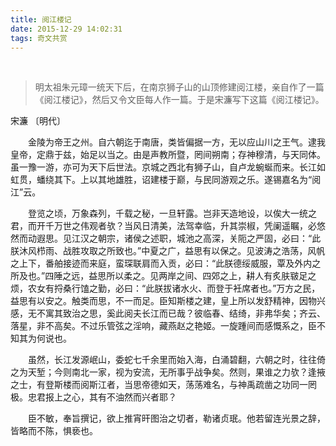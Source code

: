 ```yaml
---
title: 阅江楼记
date: 2015-12-29 14:02:31
tags: 奇文共赏
---
```


<br>


> 明太祖朱元璋一统天下后，在南京狮子山的山顶修建阅江楼，亲自作了一篇《阅江楼记》，然后又令文臣每人作一篇。于是宋濂写下这篇《阅江楼记》。


宋濂 〔明代〕


　　金陵为帝王之州。自六朝迄于南唐，类皆偏据一方，无以应山川之王气。逮我皇帝，定鼎于兹，始足以当之。由是声教所暨，罔间朔南；存神穆清，与天同体。虽一豫一游，亦可为天下后世法。京城之西北有狮子山，自卢龙蜿蜒而来。长江如虹贯，蟠绕其下。上以其地雄胜，诏建楼于巅，与民同游观之乐。遂锡嘉名为“阅江”云。

　　登览之顷，万象森列，千载之秘，一旦轩露。岂非天造地设，以俟大一统之君，而开千万世之伟观者欤？当风日清美，法驾幸临，升其崇椒，凭阑遥瞩，必悠然而动遐思。见江汉之朝宗，诸侯之述职，城池之高深，关阨之严固，必曰：“此朕沐风栉雨、战胜攻取之所致也。”中夏之广，益思有以保之。见波涛之浩荡，风帆之上下，番舶接迹而来庭，蛮琛联肩而入贡，必曰：“此朕德绥威服，覃及外内之所及也。”四陲之远，益思所以柔之。见两岸之间、四郊之上，耕人有炙肤皲足之烦，农女有捋桑行馌之勤，必曰：“此朕拔诸水火、而登于衽席者也。”万方之民，益思有以安之。触类而思，不一而足。臣知斯楼之建，皇上所以发舒精神，因物兴感，无不寓其致治之思，奚此阅夫长江而已哉？彼临春、结绮，非弗华矣；齐云、落星，非不高矣。不过乐管弦之淫响，藏燕赵之艳姬。一旋踵间而感慨系之，臣不知其为何说也。

　　虽然，长江发源岷山，委蛇七千余里而始入海，白涌碧翻，六朝之时，往往倚之为天堑；今则南北一家，视为安流，无所事乎战争矣。然则，果谁之力欤？逢掖之士，有登斯楼而阅斯江者，当思帝德如天，荡荡难名，与神禹疏凿之功同一罔极。忠君报上之心，其有不油然而兴者耶？

　　臣不敏，奉旨撰记，欲上推宵旰图治之切者，勒诸贞珉。他若留连光景之辞，皆略而不陈，惧亵也。
